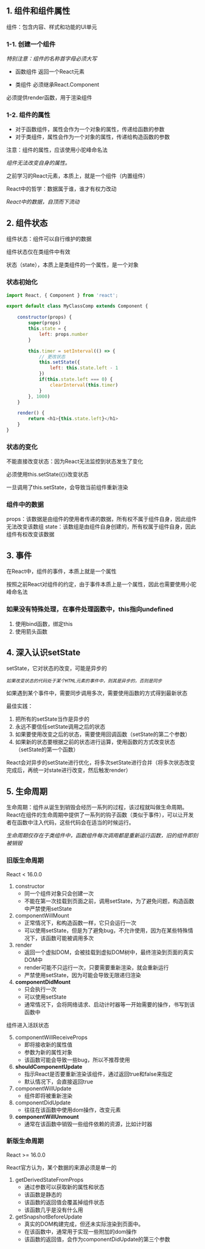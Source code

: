 ## 1. 组件和组件属性

组件：包含内容、样式和功能的UI单元

### 1-1. 创建一个组件
*特别注意：组件的名称首字母必须大写*

- 函数组件
返回一个React元素

- 类组件
必须继承React.Component

必须提供render函数，用于渲染组件

### 1-2. 组件的属性
- 对于函数组件，属性会作为一个对象的属性，传递给函数的参数
- 对于类组件，属性会作为一个对象的属性，传递给构造函数的参数

注意：组件的属性，应该使用小驼峰命名法

*组件无法改变自身的属性。*

之前学习的React元素，本质上，就是一个组件（内置组件）

React中的哲学：数据属于谁，谁才有权力改动

*React中的数据，自顶而下流动*

## 2. 组件状态

组件状态：组件可以自行维护的数据

组件状态仅在类组件中有效

状态（state），本质上是类组件的一个属性，是一个对象

### 状态初始化
```javascript
import React, { Component } from 'react';

export default class MyClassComp extends Component {

    constructor(props) {
        super(props)
        this.state = {
            left: props.number
        }

        this.timer = setInterval(() => {
            // 更改状态
            this.setState({
                left: this.state.left - 1
            })
            if(this.state.left === 0) {
                clearInterval(this.timer)
            }
        }, 1000)
    }

    render() {
        return <h1>{this.state.left}</h1>
    }
}
```

### 状态的变化

不能直接改变状态：因为React无法监控到状态发生了变化

必须使用this.setState({})改变状态

一旦调用了this.setState，会导致当前组件重新渲染

### 组件中的数据

props：该数据是由组件的使用者传递的数据，所有权不属于组件自身，因此组件无法改变该数组
state：该数组是由组件自身创建的，所有权属于组件自身，因此组件有权改变该数据

## 3. 事件
在React中，组件的事件，本质上就是一个属性

按照之前React对组件的约定，由于事件本质上是一个属性，因此也需要使用小驼峰命名法

### 如果没有特殊处理，在事件处理函数中，this指向undefined

1. 使用bind函数，绑定this
2. 使用箭头函数

## 4. 深入认识setState
setState，它对状态的改变，可能是异步的

*`如果改变状态的代码处于某个HTML元素的事件中，则其是异步的，否则是同步`*

如果遇到某个事件中，需要同步调用多次，需要使用函数的方式得到最新状态

最佳实践：

1. 把所有的setState当作是异步的
2. 永远不要信任setState调用之后的状态
3. 如果要使用改变之后的状态，需要使用回调函数（setState的第二个参数）
4. 如果新的状态要根据之前的状态进行运算，使用函数的方式改变状态（setState的第一个函数）

React会对异步的setState进行优化，将多次setState进行合并（将多次状态改变完成后，再统一对state进行改变，然后触发render）

## 5. 生命周期
生命周期：组件从诞生到销毁会经历一系列的过程，该过程就叫做生命周期。React在组件的生命周期中提供了一系列的钩子函数（类似于事件），可以让开发者在函数中注入代码，这些代码会在适当的时候运行。

*生命周期仅存在于类组件中，函数组件每次调用都是重新运行函数，旧的组件即刻被销毁*

### 旧版生命周期

React < 16.0.0

1. constructor
    - 同一个组件对象只会创建一次
    - 不能在第一次挂载到页面之前，调用setState，为了避免问题，构造函数中严禁使用setState
2. componentWillMount
    - 正常情况下，和构造函数一样，它只会运行一次
    - 可以使用setState，但是为了避免bug，不允许使用，因为在某些特殊情况下，该函数可能被调用多次
3. render
    - 返回一个虚拟DOM，会被挂载到虚拟DOM树中，最终渲染到页面的真实DOM中
    - render可能不只运行一次，只要需要重新渲染，就会重新运行
    - 严禁使用setState，因为可能会导致无限递归渲染
4. **componentDidMount**
    - 只会执行一次
    - 可以使用setState
    - 通常情况下，会将网络请求、启动计时器等一开始需要的操作，书写到该函数中

组件进入活跃状态

5. componentWillReceiveProps
    - 即将接收新的属性值
    - 参数为新的属性对象
    - 该函数可能会导致一些bug，所以不推荐使用
6. **shouldComponentUpdate**
    - 指示React是否要重新渲染该组件，通过返回true和false来指定
    - 默认情况下，会直接返回true
7. componentWillUpdate
    - 组件即将被重新渲染
8. componentDidUpdate
    - 往往在该函数中使用dom操作，改变元素
9. **componentWillUnmount**
    - 通常在该函数中销毁一些组件依赖的资源，比如计时器

### 新版生命周期
React >= 16.0.0

React官方认为，某个数据的来源必须是单一的

1. getDerivedStateFromProps
    - 通过参数可以获取新的属性和状态
    - 该函数是静态的
    - 该函数的返回值会覆盖掉组件状态
    - 该函数几乎是没有什么用
2. getSnapshotBeforeUpdate
    - 真实的DOM构建完成，但还未实际渲染到页面中。
    - 在该函数中，通常用于实现一些附加的dom操作
    - 该函数的返回值，会作为componentDidUpdate的第三个参数

